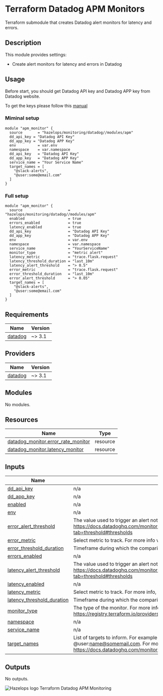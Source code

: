 # Terraform Datadog APM Monitors

Terraform submodule that creates Datadog alert monitors for latency and errors.

## Description

This module provides settings:

- Create alert monitors for latency and errors in Datadog

## Usage

Before start, you should get Datadog API key and Datadog APP key from Datadog website.

To get the keys please follow this [manual](https://docs.datadoghq.com/account_management/api-app-keys/)

### Miminal setup

```hcl
module "apm_monitor" {
  source       = "hazelops/monitoring/datadog//modules/apm"
  dd_api_key = "Datadog API Key"
  dd_app_key = "Datadog APP Key"
  env          = var.env
  namespace    = var.namespace
  dd_api_key   = "Datadog API Key"
  dd_app_key   = "Datadog APP Key"
  service_name = "Your Service Name"
  target_names = [
    "@slack-alerts",
    "@user:some@email.com"
  ]
}  
```

### Full setup

```hcl
module "apm_monitor" {
  source                     = "hazelops/monitoring/datadog//modules/apm"
  enabled                    = true
  errors_enabled             = true
  latency_enabled            = true
  dd_api_key                 = "Datadog API Key"
  dd_app_key                 = "Datadog APP Key"
  env                        = var.env
  namespace                  = var.namespace
  service_name               = "YourServiceName"
  monitor_type               = "metric alert"
  latency_metric             = "trace.flask.request"
  latency_threshold_duration = "last_10m"
  latency_alert_threshold    = "> 0.5"
  error_metric               = "trace.flask.request"
  error_threshold_duration   = "last_10m"
  error_alert_threshold      = "> 0.05"
  target_names = [
    "@slack-alerts",
    "@user:some@email.com"
  ]
}
```


<!-- BEGINNING OF GENERATED BY TERRAFORM-DOCS -->

## Requirements

| Name | Version |
|------|---------|
| <a name="requirement_datadog"></a> [datadog](#requirement\_datadog) | ~> 3.1 |

## Providers

| Name | Version |
|------|---------|
| <a name="provider_datadog"></a> [datadog](#provider\_datadog) | ~> 3.1 |

## Modules

No modules.

## Resources

| Name | Type |
|------|------|
| [datadog_monitor.error_rate_monitor](https://registry.terraform.io/providers/DataDog/datadog/latest/docs/resources/monitor) | resource |
| [datadog_monitor.latency_monitor](https://registry.terraform.io/providers/DataDog/datadog/latest/docs/resources/monitor) | resource |

## Inputs

| Name | Description | Type | Default | Required |
|------|-------------|------|---------|:--------:|
| <a name="input_dd_api_key"></a> [dd\_api\_key](#input\_dd\_api\_key) | n/a | `any` | n/a | yes |
| <a name="input_dd_app_key"></a> [dd\_app\_key](#input\_dd\_app\_key) | n/a | `any` | n/a | yes |
| <a name="input_enabled"></a> [enabled](#input\_enabled) | n/a | `bool` | `true` | no |
| <a name="input_env"></a> [env](#input\_env) | n/a | `any` | n/a | yes |
| <a name="input_error_alert_threshold"></a> [error\_alert\_threshold](#input\_error\_alert\_threshold) | The value used to trigger an alert notification. For more info visit https://docs.datadoghq.com/monitors/monitor_types/metric/?tab=threshold#thresholds | `string` | `"> 0.05"` | no |
| <a name="input_error_metric"></a> [error\_metric](#input\_error\_metric) | Select metric to track. For more info visit https://docs.datadoghq.com/metrics/ | `string` | `"trace.flask.request"` | no |
| <a name="input_error_threshold_duration"></a> [error\_threshold\_duration](#input\_error\_threshold\_duration) | Timeframe during which the comparison is made. | `string` | `"last_10m"` | no |
| <a name="input_errors_enabled"></a> [errors\_enabled](#input\_errors\_enabled) | n/a | `bool` | `true` | no |
| <a name="input_latency_alert_threshold"></a> [latency\_alert\_threshold](#input\_latency\_alert\_threshold) | The value used to trigger an alert notification. For more info visit https://docs.datadoghq.com/monitors/monitor_types/metric/?tab=threshold#thresholds | `string` | `"> 0.5"` | no |
| <a name="input_latency_enabled"></a> [latency\_enabled](#input\_latency\_enabled) | n/a | `bool` | `true` | no |
| <a name="input_latency_metric"></a> [latency\_metric](#input\_latency\_metric) | Select metric to track. For more info, visit https://docs.datadoghq.com/metrics/ | `string` | `"trace.flask.request"` | no |
| <a name="input_latency_threshold_duration"></a> [latency\_threshold\_duration](#input\_latency\_threshold\_duration) | Timeframe during which the comparison is made. | `string` | `"last_10m"` | no |
| <a name="input_monitor_type"></a> [monitor\_type](#input\_monitor\_type) | The type of the monitor. For more info visit https://registry.terraform.io/providers/DataDog/datadog/latest/docs/resources/monitor | `string` | `"metric alert"` | no |
| <a name="input_namespace"></a> [namespace](#input\_namespace) | n/a | `any` | n/a | yes |
| <a name="input_service_name"></a> [service\_name](#input\_service\_name) | n/a | `any` | n/a | yes |
| <a name="input_target_names"></a> [target\_names](#input\_target\_names) | List of targets to inform. For example it could be @slack-alerts or @user:name@somemail.com. For more info visit https://docs.datadoghq.com/monitors/notifications/?tab=is_alert#notifications | `list` | n/a | yes |

## Outputs

No outputs.

<!-- END OF GENERATED BY TERRAFORM-DOCS -->


![Hazelops logo](https://avatars0.githubusercontent.com/u/63737915?s=25&v=4) Terraform Datadog APM Monitoring
